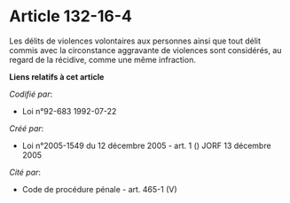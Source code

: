 # Article 132-16-4

Les délits de violences volontaires aux personnes ainsi que tout délit commis avec la circonstance aggravante de violences
sont considérés, au regard de la récidive, comme une même infraction.

**Liens relatifs à cet article**

_Codifié par_:

  - Loi n°92-683 1992-07-22

_Créé par_:

  - Loi n°2005-1549 du 12 décembre 2005 - art. 1 () JORF 13 décembre 2005

_Cité par_:

  - Code de procédure pénale - art. 465-1 (V)
